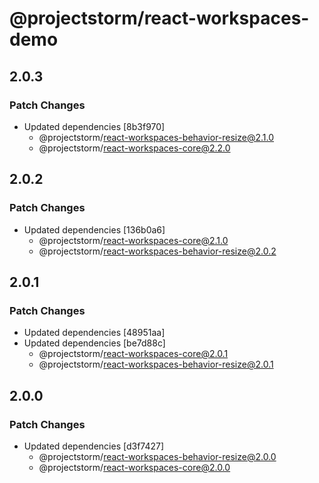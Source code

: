 # @projectstorm/react-workspaces-demo

## 2.0.3

### Patch Changes

- Updated dependencies [8b3f970]
  - @projectstorm/react-workspaces-behavior-resize@2.1.0
  - @projectstorm/react-workspaces-core@2.2.0

## 2.0.2

### Patch Changes

- Updated dependencies [136b0a6]
  - @projectstorm/react-workspaces-core@2.1.0
  - @projectstorm/react-workspaces-behavior-resize@2.0.2

## 2.0.1

### Patch Changes

- Updated dependencies [48951aa]
- Updated dependencies [be7d88c]
  - @projectstorm/react-workspaces-core@2.0.1
  - @projectstorm/react-workspaces-behavior-resize@2.0.1

## 2.0.0

### Patch Changes

- Updated dependencies [d3f7427]
  - @projectstorm/react-workspaces-behavior-resize@2.0.0
  - @projectstorm/react-workspaces-core@2.0.0
